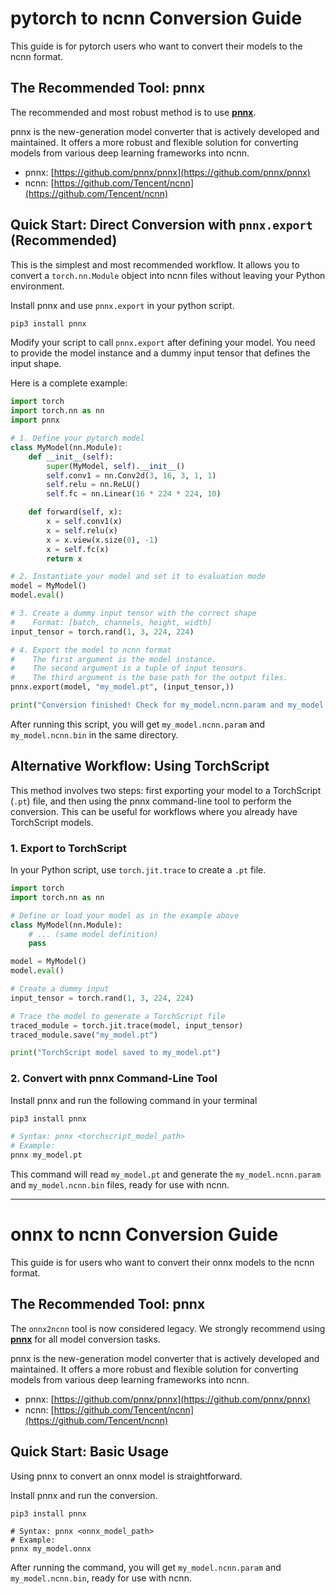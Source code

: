 # pytorch to ncnn Conversion Guide

This guide is for pytorch users who want to convert their models to the ncnn format.

## The Recommended Tool: pnnx

The recommended and most robust method is to use **[pnnx](https://github.com/pnnx/pnnx)**.

pnnx is the new-generation model converter that is actively developed and maintained. It offers a more robust and flexible solution for converting models from various deep learning frameworks into ncnn.

* pnnx: [https://github.com/pnnx/pnnx](https://github.com/pnnx/pnnx)
* ncnn: [https://github.com/Tencent/ncnn](https://github.com/Tencent/ncnn)

## Quick Start: Direct Conversion with `pnnx.export` (Recommended)

This is the simplest and most recommended workflow. It allows you to convert a `torch.nn.Module` object into ncnn files without leaving your Python environment.

Install pnnx and use `pnnx.export` in your python script.

```bash
pip3 install pnnx
```

Modify your script to call `pnnx.export` after defining your model. You need to provide the model instance and a dummy input tensor that defines the input shape.

Here is a complete example:

```python
import torch
import torch.nn as nn
import pnnx

# 1. Define your pytorch model
class MyModel(nn.Module):
    def __init__(self):
        super(MyModel, self).__init__()
        self.conv1 = nn.Conv2d(3, 16, 3, 1, 1)
        self.relu = nn.ReLU()
        self.fc = nn.Linear(16 * 224 * 224, 10)

    def forward(self, x):
        x = self.conv1(x)
        x = self.relu(x)
        x = x.view(x.size(0), -1)
        x = self.fc(x)
        return x

# 2. Instantiate your model and set it to evaluation mode
model = MyModel()
model.eval()

# 3. Create a dummy input tensor with the correct shape
#    Format: [batch, channels, height, width]
input_tensor = torch.rand(1, 3, 224, 224)

# 4. Export the model to ncnn format
#    The first argument is the model instance.
#    The second argument is a tuple of input tensors.
#    The third argument is the base path for the output files.
pnnx.export(model, "my_model.pt", (input_tensor,))

print("Conversion finished! Check for my_model.ncnn.param and my_model.ncnn.bin")
```

After running this script, you will get `my_model.ncnn.param` and `my_model.ncnn.bin` in the same directory.

## Alternative Workflow: Using TorchScript

This method involves two steps: first exporting your model to a TorchScript (`.pt`) file, and then using the pnnx command-line tool to perform the conversion. This can be useful for workflows where you already have TorchScript models.

### 1. Export to TorchScript

In your Python script, use `torch.jit.trace` to create a `.pt` file.

```python
import torch
import torch.nn as nn

# Define or load your model as in the example above
class MyModel(nn.Module):
    # ... (same model definition)
    pass

model = MyModel()
model.eval()

# Create a dummy input
input_tensor = torch.rand(1, 3, 224, 224)

# Trace the model to generate a TorchScript file
traced_module = torch.jit.trace(model, input_tensor)
traced_module.save("my_model.pt")

print("TorchScript model saved to my_model.pt")
```

### 2. Convert with pnnx Command-Line Tool

Install pnnx and run the following command in your terminal

```bash
pip3 install pnnx

# Syntax: pnnx <torchscript_model_path>
# Example:
pnnx my_model.pt
```

This command will read `my_model.pt` and generate the `my_model.ncnn.param` and `my_model.ncnn.bin` files, ready for use with ncnn.

---

# onnx to ncnn Conversion Guide

This guide is for users who want to convert their onnx models to the ncnn format.

## The Recommended Tool: pnnx

The `onnx2ncnn` tool is now considered legacy. We strongly recommend using **[pnnx](https://github.com/pnnx/pnnx)** for all model conversion tasks.

pnnx is the new-generation model converter that is actively developed and maintained. It offers a more robust and flexible solution for converting models from various deep learning frameworks into ncnn.

* pnnx: [https://github.com/pnnx/pnnx](https://github.com/pnnx/pnnx)
* ncnn: [https://github.com/Tencent/ncnn](https://github.com/Tencent/ncnn)

## Quick Start: Basic Usage

Using pnnx to convert an onnx model is straightforward.

Install pnnx and run the conversion.

```shell
pip3 install pnnx

# Syntax: pnnx <onnx_model_path>
# Example:
pnnx my_model.onnx
```

After running the command, you will get `my_model.ncnn.param` and `my_model.ncnn.bin`, ready for use with ncnn.
